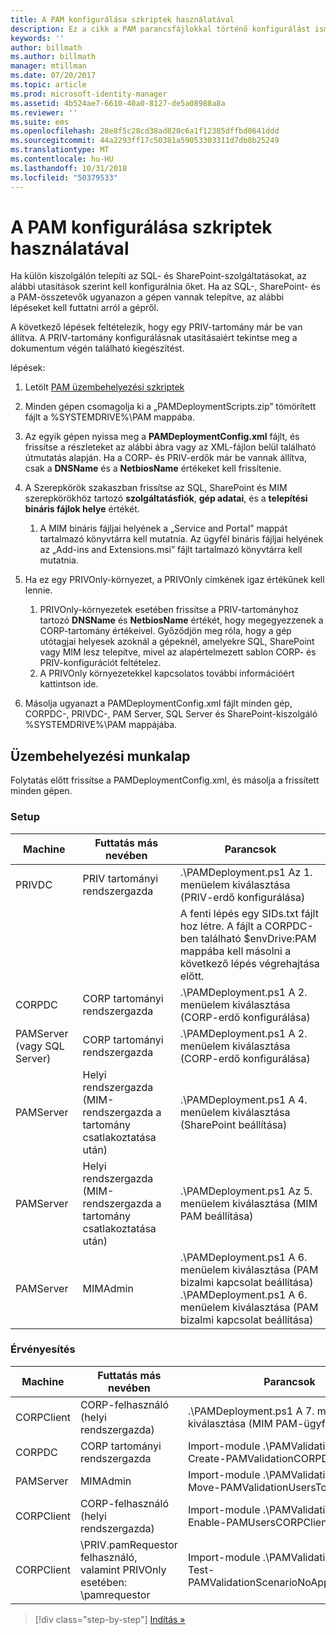 ```yaml
---
title: A PAM konfigurálása szkriptek használatával
description: Ez a cikk a PAM parancsfájlokkal történő konfigurálást ismertető sorozat tagja. Tartalma a PAM üzembe helyezési parancsfájlokhoz használandó XML fájl módosítását ismerteti.
keywords: ''
author: billmath
ms.author: billmath
manager: mtillman
ms.date: 07/20/2017
ms.topic: article
ms.prod: microsoft-identity-manager
ms.assetid: 4b524ae7-6610-40a0-8127-de5a08988a8a
ms.reviewer: ''
ms.suite: ems
ms.openlocfilehash: 28e8f5c28cd38ad820c6a1f12385dffbd0641ddd
ms.sourcegitcommit: 44a2293ff17c50381a59053303311d7db8b25249
ms.translationtype: MT
ms.contentlocale: hu-HU
ms.lasthandoff: 10/31/2018
ms.locfileid: "50379533"
---
```

# <a name="configure-pam-using-scripts"></a>A PAM konfigurálása szkriptek használatával

Ha külön kiszolgálón telepíti az SQL- és SharePoint-szolgáltatásokat, az alábbi utasítások szerint kell konfigurálnia őket. Ha az SQL-, SharePoint- és a PAM-összetevők ugyanazon a gépen vannak telepítve, az alábbi lépéseket kell futtatni arról a gépről.

A következő lépések feltételezik, hogy egy PRIV-tartomány már be van állítva. A PRIV-tartomány konfigurálásnak utasításaiért tekintse meg a dokumentum végén található kiegészítést.

lépések:

1. Letölt [PAM üzembehelyezési szkriptek](https://www.microsoft.com/download/details.aspx?id=53941)
2. Minden gépen csomagolja ki a „PAMDeploymentScripts.zip” tömörített fájlt a %SYSTEMDRIVE%\PAM mappába.
3. Az egyik gépen nyissa meg a **PAMDeploymentConfig.xml** fájlt, és frissítse a részleteket az alábbi ábra vagy az XML-fájlon belül található útmutatás alapján. Ha a CORP- és PRIV-erdők már be vannak állítva, csak a **DNSName** és a **NetbiosName** értékeket kell frissítenie.
4. A Szerepkörök szakaszban frissítse az SQL, SharePoint és MIM szerepkörökhöz tartozó **szolgáltatásfiók**, **gép adatai**, és a **telepítési bináris fájlok helye** értékét.
    1. A MIM bináris fájljai helyének a „Service and Portal” mappát tartalmazó könyvtárra kell mutatnia. Az ügyfél bináris fájljai helyének az „Add-ins and Extensions.msi” fájlt tartalmazó könyvtárra kell mutatnia.

5. Ha ez egy PRIVOnly-környezet, a PRIVOnly címkének igaz értékűnek kell lennie.
    1. PRIVOnly-környezetek esetében frissítse a PRIV-tartományhoz tartozó **DNSName** és **NetbiosName** értékét, hogy megegyezzenek a CORP-tartomány értékeivel. Győződjön meg róla, hogy a gép utótagjai helyesek azoknál a gépeknél, amelyekre SQL, SharePoint vagy MIM lesz telepítve, mivel az alapértelmezett sablon CORP- és PRIV-konfigurációt feltételez.
    2. A PRIVOnly környezetekkel kapcsolatos további információért kattintson ide.

6. Másolja ugyanazt a PAMDeploymentConfig.xml fájlt minden gép, CORPDC-, PRIVDC-, PAM Server, SQL Server és SharePoint-kiszolgáló %SYSTEMDRIVE%\PAM mappájába.


## <a name="deployment-worksheet"></a>Üzembehelyezési munkalap

Folytatás előtt frissítse a PAMDeploymentConfig.xml, és másolja a frissített minden gépen.

### <a name="setup"></a>Setup

|Machine   | Futtatás más nevében   |Parancsok   |
|---|---|---|
|  PRIVDC |PRIV tartományi rendszergazda   | .\PAMDeployment.ps1 Az 1. menüelem kiválasztása (PRIV-erdő konfigurálása)   |
|   |   |  A fenti lépés egy SIDs.txt fájlt hoz létre. A fájlt a CORPDC-ben található $envDrive:PAM mappába kell másolni a következő lépés végrehajtása előtt. |
| CORPDC  |CORP tartományi rendszergazda   | .\PAMDeployment.ps1 A 2. menüelem kiválasztása (CORP-erdő konfigurálása)   |
| PAMServer (vagy SQL Server)   |CORP tartományi rendszergazda   |  .\PAMDeployment.ps1 A 2. menüelem kiválasztása (CORP-erdő konfigurálása)  |
|  PAMServer |  Helyi rendszergazda (MIM-rendszergazda a tartomány csatlakoztatása után) |  .\PAMDeployment.ps1 A 4. menüelem kiválasztása (SharePoint beállítása)  |
| PAMServer  | Helyi rendszergazda (MIM-rendszergazda a tartomány csatlakoztatása után)  | .\PAMDeployment.ps1 Az 5. menüelem kiválasztása (MIM PAM beállítása)   |
|  PAMServer |MIMAdmin   | .\PAMDeployment.ps1 A 6. menüelem kiválasztása (PAM bizalmi kapcsolat beállítása) .\PAMDeployment.ps1 A 6. menüelem kiválasztása (PAM bizalmi kapcsolat beállítása) |

### <a name="validation"></a>Érvényesítés

|  Machine | Futtatás más nevében   | Parancsok   |
|---|---|---|
| CORPClient  | CORP-felhasználó (helyi rendszergazda)  |   .\PAMDeployment.ps1 A 7. menüelem kiválasztása (MIM PAM-ügyfél beállítása)  |
| CORPDC  | CORP tartományi rendszergazda   | Import-module .\PAMValidation.psm1 ; Create-PAMValidationCORPDCConfig   |
| PAMServer   | MIMAdmin  | Import-module .\PAMValidation.psm1 ; Move-PAMValidationUsersToPAM  |
| CORPClient  | CORP-felhasználó (helyi rendszergazda)   |   Import-module .\PAMValidation.psm1 ; Enable-PAMUsersCORPClientRemote |
|  CORPClient | <PRIV>\PRIV.pamRequestor felhasználó, valamint PRIVOnly esetében: <CORP>\pamrequestor   | Import-module .\PAMValidation.psm1 ; Test-PAMValidationScenarioNoApprovalRequest  |


> [!div class="step-by-step"]
> [Indítás »](sp1-step1-configuring-priv-domain.md)
